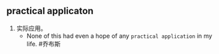 ## practical applicaton
1. 实际应用。
   * None of this had even a hope of any `practical application` in my life.   #乔布斯 